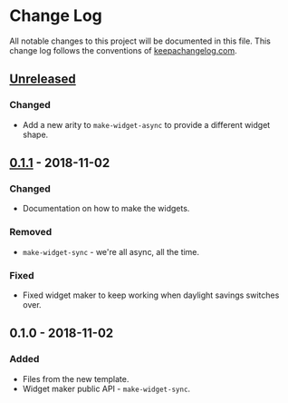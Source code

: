 # Change Log
All notable changes to this project will be documented in this file. This change log follows the conventions of [keepachangelog.com](http://keepachangelog.com/).

## [Unreleased]
### Changed
- Add a new arity to `make-widget-async` to provide a different widget shape.

## [0.1.1] - 2018-11-02
### Changed
- Documentation on how to make the widgets.

### Removed
- `make-widget-sync` - we're all async, all the time.

### Fixed
- Fixed widget maker to keep working when daylight savings switches over.

## 0.1.0 - 2018-11-02
### Added
- Files from the new template.
- Widget maker public API - `make-widget-sync`.

[Unreleased]: https://github.com/your-name/boost/compare/0.1.1...HEAD
[0.1.1]: https://github.com/your-name/boost/compare/0.1.0...0.1.1
